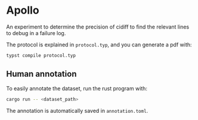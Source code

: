 # Apollo

An experiment to determine the precision of cidiff to find the relevant lines to debug in a failure log.

The protocol is explained in `protocol.typ`, and you can generate a pdf with:

```sh
typst compile protocol.typ
```

## Human annotation

To easily annotate the dataset, run the rust program with:

```sh
cargo run -- <dataset_path>
```

The annotation is automatically saved in `annotation.toml`.

